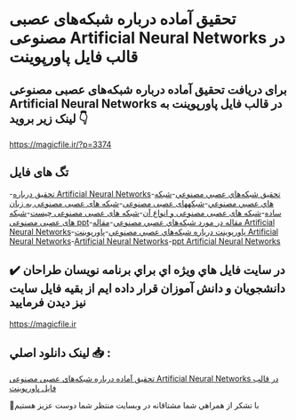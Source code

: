 # تحقیق آماده درباره شبکه‌های عصبی مصنوعی Artificial Neural Networks در قالب فایل پاورپوینت

## برای دریافت تحقیق آماده درباره شبکه‌های عصبی مصنوعی Artificial Neural Networks در قالب فایل پاورپوینت به لینک زیر بروید 👇

https://magicfile.ir/?p=3374

## تگ های فایل

-[تحقیق درباره Artificial Neural Networks](https://magicfile.ir/product/%d8%aa%d8%ad%d9%82%d9%8a%d9%82-%d8%a2%d9%85%d8%a7%d8%af%d9%87-%d8%b4%d8%a8%da%a9%d9%87%d9%87%d8%a7%d9%8a-%d8%b9%d8%b5%d8%a8%d9%8a-%d9%85%d8%b5%d9%86%d9%88%d8%b9%d9%8a-%d8%af%d8%b1-%d9%81%d8%a7%d9%8a%d9%84-%d9%be%d8%a7%d9%88%d8%b1%d9%be%d9%88%d9%8a%d9%86%d8%aa/)-[تحقیق شبکه‌هاي عصبي مصنوعي](https://magicfile.ir/product/%d8%aa%d8%ad%d9%82%d9%8a%d9%82-%d8%a2%d9%85%d8%a7%d8%af%d9%87-%d8%b4%d8%a8%da%a9%d9%87%d9%87%d8%a7%d9%8a-%d8%b9%d8%b5%d8%a8%d9%8a-%d9%85%d8%b5%d9%86%d9%88%d8%b9%d9%8a-%d8%af%d8%b1-%d9%81%d8%a7%d9%8a%d9%84-%d9%be%d8%a7%d9%88%d8%b1%d9%be%d9%88%d9%8a%d9%86%d8%aa/)-[شبكه هاي عصبي مصنوعي](https://magicfile.ir/product/%d8%aa%d8%ad%d9%82%d9%8a%d9%82-%d8%a2%d9%85%d8%a7%d8%af%d9%87-%d8%b4%d8%a8%da%a9%d9%87%d9%87%d8%a7%d9%8a-%d8%b9%d8%b5%d8%a8%d9%8a-%d9%85%d8%b5%d9%86%d9%88%d8%b9%d9%8a-%d8%af%d8%b1-%d9%81%d8%a7%d9%8a%d9%84-%d9%be%d8%a7%d9%88%d8%b1%d9%be%d9%88%d9%8a%d9%86%d8%aa/)-[شبکههای عصبی مصنوعی](https://magicfile.ir/product/%d8%aa%d8%ad%d9%82%d9%8a%d9%82-%d8%a2%d9%85%d8%a7%d8%af%d9%87-%d8%b4%d8%a8%da%a9%d9%87%d9%87%d8%a7%d9%8a-%d8%b9%d8%b5%d8%a8%d9%8a-%d9%85%d8%b5%d9%86%d9%88%d8%b9%d9%8a-%d8%af%d8%b1-%d9%81%d8%a7%d9%8a%d9%84-%d9%be%d8%a7%d9%88%d8%b1%d9%be%d9%88%d9%8a%d9%86%d8%aa/)-[شبکه های عصبی مصنوعی به زبان ساده](https://magicfile.ir/product/%d8%aa%d8%ad%d9%82%d9%8a%d9%82-%d8%a2%d9%85%d8%a7%d8%af%d9%87-%d8%b4%d8%a8%da%a9%d9%87%d9%87%d8%a7%d9%8a-%d8%b9%d8%b5%d8%a8%d9%8a-%d9%85%d8%b5%d9%86%d9%88%d8%b9%d9%8a-%d8%af%d8%b1-%d9%81%d8%a7%d9%8a%d9%84-%d9%be%d8%a7%d9%88%d8%b1%d9%be%d9%88%d9%8a%d9%86%d8%aa/)-[شبکه های عصبی مصنوعی و انواع آن](https://magicfile.ir/product/%d8%aa%d8%ad%d9%82%d9%8a%d9%82-%d8%a2%d9%85%d8%a7%d8%af%d9%87-%d8%b4%d8%a8%da%a9%d9%87%d9%87%d8%a7%d9%8a-%d8%b9%d8%b5%d8%a8%d9%8a-%d9%85%d8%b5%d9%86%d9%88%d8%b9%d9%8a-%d8%af%d8%b1-%d9%81%d8%a7%d9%8a%d9%84-%d9%be%d8%a7%d9%88%d8%b1%d9%be%d9%88%d9%8a%d9%86%d8%aa/)-[شبکه های عصبی مصنوعی چیست](https://magicfile.ir/product/%d8%aa%d8%ad%d9%82%d9%8a%d9%82-%d8%a2%d9%85%d8%a7%d8%af%d9%87-%d8%b4%d8%a8%da%a9%d9%87%d9%87%d8%a7%d9%8a-%d8%b9%d8%b5%d8%a8%d9%8a-%d9%85%d8%b5%d9%86%d9%88%d8%b9%d9%8a-%d8%af%d8%b1-%d9%81%d8%a7%d9%8a%d9%84-%d9%be%d8%a7%d9%88%d8%b1%d9%be%d9%88%d9%8a%d9%86%d8%aa/)-[شبکه های عصبی مصنوعی ppt](https://magicfile.ir/product/%d8%aa%d8%ad%d9%82%d9%8a%d9%82-%d8%a2%d9%85%d8%a7%d8%af%d9%87-%d8%b4%d8%a8%da%a9%d9%87%d9%87%d8%a7%d9%8a-%d8%b9%d8%b5%d8%a8%d9%8a-%d9%85%d8%b5%d9%86%d9%88%d8%b9%d9%8a-%d8%af%d8%b1-%d9%81%d8%a7%d9%8a%d9%84-%d9%be%d8%a7%d9%88%d8%b1%d9%be%d9%88%d9%8a%d9%86%d8%aa/)-[مقاله در مورد شبکه‌هاي عصبي مصنوعي](https://magicfile.ir/product/%d8%aa%d8%ad%d9%82%d9%8a%d9%82-%d8%a2%d9%85%d8%a7%d8%af%d9%87-%d8%b4%d8%a8%da%a9%d9%87%d9%87%d8%a7%d9%8a-%d8%b9%d8%b5%d8%a8%d9%8a-%d9%85%d8%b5%d9%86%d9%88%d8%b9%d9%8a-%d8%af%d8%b1-%d9%81%d8%a7%d9%8a%d9%84-%d9%be%d8%a7%d9%88%d8%b1%d9%be%d9%88%d9%8a%d9%86%d8%aa/)-[مقاله Artificial Neural Networks](https://magicfile.ir/product/%d8%aa%d8%ad%d9%82%d9%8a%d9%82-%d8%a2%d9%85%d8%a7%d8%af%d9%87-%d8%b4%d8%a8%da%a9%d9%87%d9%87%d8%a7%d9%8a-%d8%b9%d8%b5%d8%a8%d9%8a-%d9%85%d8%b5%d9%86%d9%88%d8%b9%d9%8a-%d8%af%d8%b1-%d9%81%d8%a7%d9%8a%d9%84-%d9%be%d8%a7%d9%88%d8%b1%d9%be%d9%88%d9%8a%d9%86%d8%aa/)-[پاورپوینت درباره شبکه‌هاي عصبي مصنوعي](https://magicfile.ir/product/%d8%aa%d8%ad%d9%82%d9%8a%d9%82-%d8%a2%d9%85%d8%a7%d8%af%d9%87-%d8%b4%d8%a8%da%a9%d9%87%d9%87%d8%a7%d9%8a-%d8%b9%d8%b5%d8%a8%d9%8a-%d9%85%d8%b5%d9%86%d9%88%d8%b9%d9%8a-%d8%af%d8%b1-%d9%81%d8%a7%d9%8a%d9%84-%d9%be%d8%a7%d9%88%d8%b1%d9%be%d9%88%d9%8a%d9%86%d8%aa/)-[پاورپوینت Artificial Neural Networks](https://magicfile.ir/product/%d8%aa%d8%ad%d9%82%d9%8a%d9%82-%d8%a2%d9%85%d8%a7%d8%af%d9%87-%d8%b4%d8%a8%da%a9%d9%87%d9%87%d8%a7%d9%8a-%d8%b9%d8%b5%d8%a8%d9%8a-%d9%85%d8%b5%d9%86%d9%88%d8%b9%d9%8a-%d8%af%d8%b1-%d9%81%d8%a7%d9%8a%d9%84-%d9%be%d8%a7%d9%88%d8%b1%d9%be%d9%88%d9%8a%d9%86%d8%aa/)-[Artificial Neural Networks](https://magicfile.ir/product/%d8%aa%d8%ad%d9%82%d9%8a%d9%82-%d8%a2%d9%85%d8%a7%d8%af%d9%87-%d8%b4%d8%a8%da%a9%d9%87%d9%87%d8%a7%d9%8a-%d8%b9%d8%b5%d8%a8%d9%8a-%d9%85%d8%b5%d9%86%d9%88%d8%b9%d9%8a-%d8%af%d8%b1-%d9%81%d8%a7%d9%8a%d9%84-%d9%be%d8%a7%d9%88%d8%b1%d9%be%d9%88%d9%8a%d9%86%d8%aa/)-[ppt Artificial Neural Networks](https://magicfile.ir/product/%d8%aa%d8%ad%d9%82%d9%8a%d9%82-%d8%a2%d9%85%d8%a7%d8%af%d9%87-%d8%b4%d8%a8%da%a9%d9%87%d9%87%d8%a7%d9%8a-%d8%b9%d8%b5%d8%a8%d9%8a-%d9%85%d8%b5%d9%86%d9%88%d8%b9%d9%8a-%d8%af%d8%b1-%d9%81%d8%a7%d9%8a%d9%84-%d9%be%d8%a7%d9%88%d8%b1%d9%be%d9%88%d9%8a%d9%86%d8%aa/)

## ✔️ در سايت فايل هاي ويژه اي براي برنامه نويسان طراحان دانشجويان و دانش آموزان قرار داده ايم از بقيه فايل سايت نيز ديدن فرماييد

https://magicfile.ir


## لينک دانلود اصلي 📥 :

[تحقیق آماده درباره شبکه‌های عصبی مصنوعی Artificial Neural Networks در قالب فایل پاورپوینت](https://magicfile.ir/product/%d8%aa%d8%ad%d9%82%d9%8a%d9%82-%d8%a2%d9%85%d8%a7%d8%af%d9%87-%d8%b4%d8%a8%da%a9%d9%87%d9%87%d8%a7%d9%8a-%d8%b9%d8%b5%d8%a8%d9%8a-%d9%85%d8%b5%d9%86%d9%88%d8%b9%d9%8a-%d8%af%d8%b1-%d9%81%d8%a7%d9%8a%d9%84-%d9%be%d8%a7%d9%88%d8%b1%d9%be%d9%88%d9%8a%d9%86%d8%aa/) 


🙏با تشکر از همراهي شما مشتاقانه در وبسایت منتظر شما دوست عزیز هستیم

